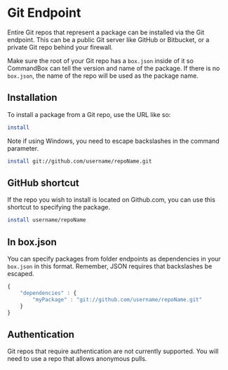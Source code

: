 # Git Endpoint

Entire Git repos that represent a package can be installed via the Git endpoint.  This can be a public Git server like GitHub or Bitbucket, or a private Git repo behind your firewall.  

Make sure the root of your Git repo has a `box.json` inside of it so CommandBox can tell the version and name of the package.  If there is no `box.json`, the name of the repo will be used as the package name.

## Installation

To install a package from a Git repo, use the URL like so:

```bash
install 
```

Note if using Windows, you need to escape backslashes in the command parameter.

```bash
install git://github.com/username/repoName.git
```

## GitHub shortcut

If the repo you wish to install is located on Github.com, you can use this shortcut to specifying the package.


```bash
install username/repoName
```

## In box.json

You can specify packages from folder endpoints as dependencies in your `box.json` in this format.  Remember, JSON requires that backslashes be escaped.

```javascript
{
    "dependencies" : {
        "myPackage" : "git://github.com/username/repoName.git"
    }
}

```

## Authentication

Git repos that require authentication are not currently supported.  You will need to use a repo that allows anonymous pulls.
